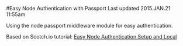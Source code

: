 #Easy Node Authentication with Passport
Last updated 2015.JAN.21 11:55am

Using the node passport middleware module for easy authentication.

Based on Scotch.io tutorial:
[Easy Node Authentication Setup and Local](https://scotch.io/tutorials/easy-node-authentication-setup-and-local)


